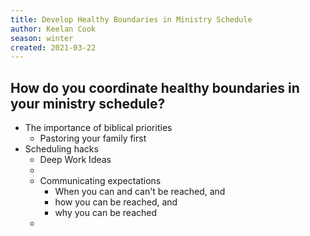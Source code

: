 ```yaml
---
title: Develop Healthy Boundaries in Ministry Schedule
author: Keelan Cook
season: winter
created: 2021-03-22
---
```


## How do you coordinate healthy boundaries in your ministry schedule?
* The importance of biblical priorities
  * Pastoring your family first
* Scheduling hacks
  * Deep Work Ideas
  * 
  * Communicating expectations
    * When you can and can't be reached, and 
    * how you can be reached, and 
    * why you can be reached
  * 